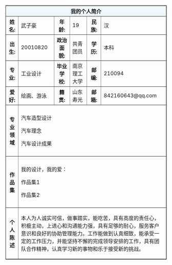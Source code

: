 <html>

<body>

<table border="1" align="center" cellpadding="10" width="800">
<tr>
    <th colspan="7" bgcolor="aliceblue" >我的个人简介</th>
</tr>

<tr>
    <th>姓名:</th>
    <td> 武子豪</td>
    <th>年龄:</th>
    <td>19</td>
    <th>民族:</th>
    <td>汉</td>
</tr>

<tr>
    <th>出生:</th>
    <td>20010820</td>
    <th>政治面貌:</th>
    <td>共青团员</td>
    <th>学历:</th>
    <td>本科</td>
</tr>

<tr>
    <th>专业:</th>
    <td>工业设计</td>
    <th>毕业学校:</th>
    <td>南京理工大学</td>
    <th>邮编:</th>
    <td>210094</td>
</tr>

<tr>
     <th>爱好:</th>
     <td>绘画、游泳</td>
     <th>籍贯:</th>
     <td>山东寿光</td>
     <th>邮箱:</th>
     <td>842160643@qq.com</td>
</tr>

<tr>
     <th height="160">专业领域</th>
     <td colspan="6">
   <p>汽车造型设计</p>
   <p>汽车理念</p>
   <p>汽车设计成果</p>
    </td>
</tr>

<tr>
     <th height="160"> 作品集</th>
     <td colspan="6">
    <p>我的设计，我的爱：</p>
    <p>作品集1</p>
    <p>作品集2</p>
     </td>
</tr>

<tr>
     <th height="160" >个人陈述</th>
     <td colspan="6">
    <p>本人为人诚实可信，做事踏实，能吃苦，具有高度的责任心， 积极主动，上进心和沟通能力强，具有足够的耐心，服务客户意识和良好的协助管理能力。工作能做到认真细致，能承受一定的工作压力，并能坚持不懈的完成领导安排的工作，具有团队合作精神，认真学习新的事物和乐于接受新的挑战。</p>    
     </td>
</tr>

</table>

</body>

</html>
